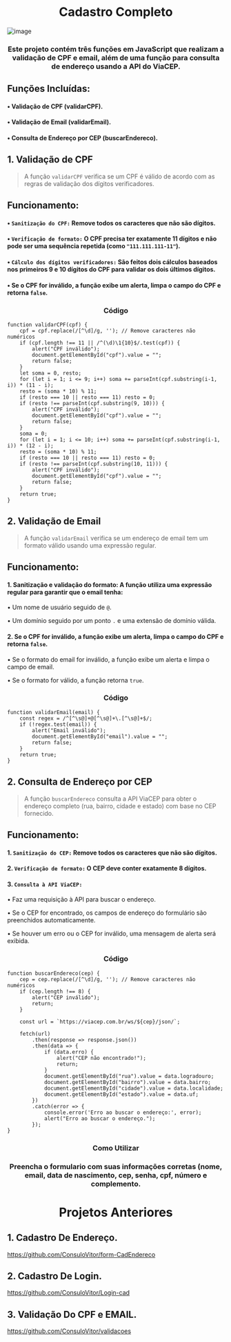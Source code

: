 <h1 align="center"> Cadastro Completo </h1>

![image](https://github.com/user-attachments/assets/430073cb-0399-4cee-ab73-15907e1f9f02)
<h3 align="center"> Este projeto contém três funções em JavaScript que realizam a validação de CPF e email, além de uma função para consulta de endereço usando a API do ViaCEP. </h3>
<h2>Funções Incluídas:</h2>
<h4>• Validação de CPF (validarCPF). </h4>
<h4>• Validação de Email (validarEmail). </h4>
<h4>• Consulta de Endereço por CEP (buscarEndereco). </h4>


## 1. Validação de CPF
> A função <code>validarCPF</code> verifica se um CPF é válido de acordo com as regras de validação dos dígitos verificadores.

<h2>Funcionamento:</h2>
<h4>• <code>Sanitização do CPF:</code> Remove todos os caracteres que não são dígitos.</h4>
<h4>• <code>Verificação de formato:</code> O CPF precisa ter exatamente 11 dígitos e não pode ser uma sequência repetida (como <code>"111.111.111-11"</code>). </h4>
<h4>• <code>Cálculo dos dígitos verificadores:</code> São feitos dois cálculos baseados nos primeiros 9 e 10 dígitos do CPF para validar os dois últimos dígitos. </h4>
<h4>• Se o CPF for inválido, a função exibe um alerta, limpa o campo do CPF e retorna <code>false</code>. </h4>

<h3 align="center"> Código </h3>

```
function validarCPF(cpf) {
    cpf = cpf.replace(/[^\d]/g, ''); // Remove caracteres não numéricos
    if (cpf.length !== 11 || /^(\d)\1{10}$/.test(cpf)) {
        alert("CPF inválido");
        document.getElementById("cpf").value = "";
        return false;
    }
    let soma = 0, resto;
    for (let i = 1; i <= 9; i++) soma += parseInt(cpf.substring(i-1, i)) * (11 - i);
    resto = (soma * 10) % 11;
    if (resto === 10 || resto === 11) resto = 0;
    if (resto !== parseInt(cpf.substring(9, 10))) {
        alert("CPF inválido");
        document.getElementById("cpf").value = "";
        return false;
    }
    soma = 0;
    for (let i = 1; i <= 10; i++) soma += parseInt(cpf.substring(i-1, i)) * (12 - i);
    resto = (soma * 10) % 11;
    if (resto === 10 || resto === 11) resto = 0;
    if (resto !== parseInt(cpf.substring(10, 11))) {
        alert("CPF inválido");
        document.getElementById("cpf").value = "";
        return false;
    }
    return true;
}
```

## 2. Validação de Email
> A função <code>validarEmail</code> verifica se um endereço de email tem um formato válido usando uma expressão regular.

<h2>Funcionamento:</h2>
<h4> 1. Sanitização e validação do formato: A função utiliza uma expressão regular para garantir que o email tenha:</h4>
• Um nome de usuário seguido de <code>@</code>.

• Um domínio seguido por um ponto <code>.</code> e uma extensão de domínio válida.
<h4> 2. Se o CPF for inválido, a função exibe um alerta, limpa o campo do CPF e retorna <code>false</code>. </h4>
• Se o formato do email for inválido, a função exibe um alerta e limpa o campo de email.

• Se o formato for válido, a função retorna <code>true</code>.

<h3 align="center"> Código </h3>

```
function validarEmail(email) {
    const regex = /^[^\s@]+@[^\s@]+\.[^\s@]+$/;
    if (!regex.test(email)) {
        alert("Email inválido");
        document.getElementById("email").value = "";
        return false;
    }
    return true;
}
```

## 2. Consulta de Endereço por CEP
> A função <code>buscarEndereco</code> consulta a API ViaCEP para obter o endereço completo (rua, bairro, cidade e estado) com base no CEP fornecido.

<h2>Funcionamento:</h2>
<h4> 1. <code>Sanitização do CEP:</code> Remove todos os caracteres que não são dígitos.</h4>

<h4> 2. <code>Verificação de formato:</code> O CEP deve conter exatamente 8 dígitos.</h4>

<h4> 3. <code>Consulta à API ViaCEP:</code></h4>
• Faz uma requisição à API para buscar o endereço.

• Se o CEP for encontrado, os campos de endereço do formulário são preenchidos automaticamente.

• Se houver um erro ou o CEP for inválido, uma mensagem de alerta será exibida.

<h3 align="center"> Código </h3>

```
function buscarEndereco(cep) {
    cep = cep.replace(/[^\d]/g, ''); // Remove caracteres não numéricos
    if (cep.length !== 8) {
        alert("CEP inválido");
        return;
    }

    const url = `https://viacep.com.br/ws/${cep}/json/`;

    fetch(url)
        .then(response => response.json())
        .then(data => {
            if (data.erro) {
                alert("CEP não encontrado!");
                return;
            }
            document.getElementById("rua").value = data.logradouro;
            document.getElementById("bairro").value = data.bairro;
            document.getElementById("cidade").value = data.localidade;
            document.getElementById("estado").value = data.uf;
        })
        .catch(error => {
            console.error('Erro ao buscar o endereço:', error);
            alert("Erro ao buscar o endereço.");
        });
}
```
<h3 align="center"> Como Utilizar </h3>

<h3 align="center"> Preencha o formulario com suas informações corretas (nome, email, data de nascimento, cep, senha, cpf, número e complemento. </h3>

<h1 align="center"> Projetos Anteriores </h1>

## 1. Cadastro De Endereço.
https://github.com/ConsuloVitor/form-CadEndereco

## 2. Cadastro De Login.
https://github.com/ConsuloVitor/Login-cad

## 3. Validação Do CPF e EMAIL.
https://github.com/ConsuloVitor/validacoes












